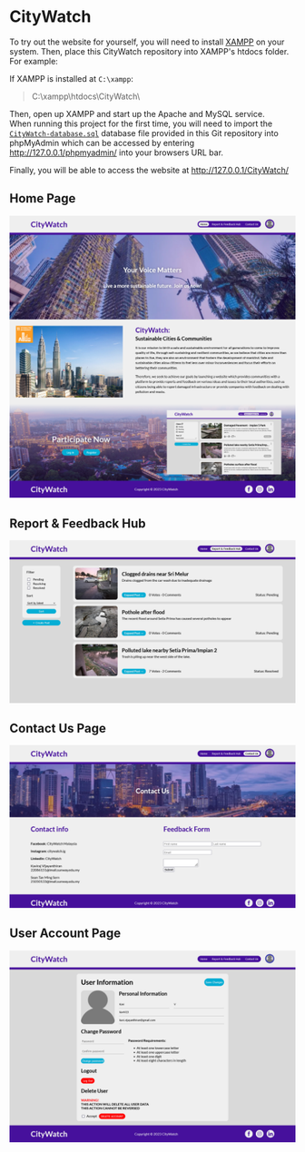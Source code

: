 # CityWatch
To try out the website for yourself, you will need to install [XAMPP](https://www.apachefriends.org/) on your system. Then, place this CityWatch repository into XAMPP's htdocs folder. For example:

If XAMPP is installed at `C:\xampp`:
>C:\xampp\htdocs\CityWatch\

Then, open up XAMPP and start up the Apache and MySQL service.\
When running this project for the first time, you will need to import the [`CityWatch-database.sql`](/CityWatch-database.sql) database file provided in this Git repository into phpMyAdmin which can be accessed by entering http://127.0.0.1/phpmyadmin/ into your browsers URL bar.

Finally, you will be able to access the website at http://127.0.0.1/CityWatch/

## Home Page
![Image of Home Page](images/demo/home-page.png "Home Page")

## Report & Feedback Hub
![Image of Report & Feedback Hub](images/demo/report-feedback-hub.png "Report & Feedback Hub")

## Contact Us Page
![Image of Contact Page](images/demo/contact-page.png "Contact Us Page")

## User Account Page
![Image of User Account Page](images/demo/account-page.png "User Account Page")
